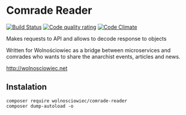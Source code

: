 Comrade Reader
==============

  [![Build Status](https://travis-ci.org/Wolnosciowiec/comrade-reader.svg?branch=master)](https://travis-ci.org/Wolnosciowiec/comrade-reader)
  [![Code quality rating](https://scrutinizer-ci.com/g/Wolnosciowiec/comrade-reader/badges/quality-score.png?b=master)](https://scrutinizer-ci.com/g/Wolnosciowiec/comrade-reader/)
  [![Code Climate](https://codeclimate.com/github/Wolnosciowiec/comrade-reader/badges/gpa.svg)](https://codeclimate.com/github/Wolnosciowiec/comrade-reader)

  Makes requests to API and allows
  to decode response to objects
 
  Written for Wolnościowiec as a bridge
  between microservices and comrades who
  wants to share the anarchist events,
  articles and news.

  http://wolnosciowiec.net
  
## Instalation

```
composer require wolnosciowiec/comrade-reader
composer dump-autoload -o
```
